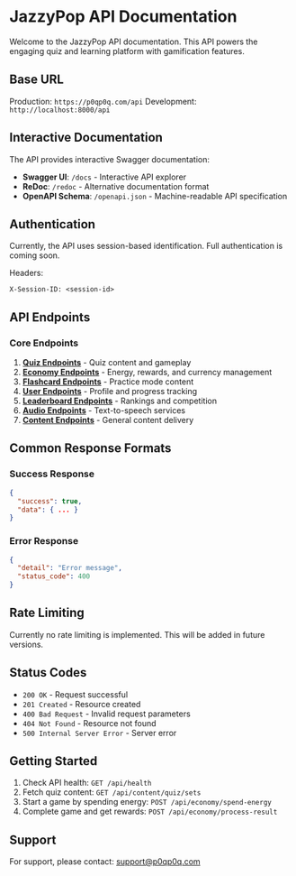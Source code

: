 # JazzyPop API Documentation

Welcome to the JazzyPop API documentation. This API powers the engaging quiz and learning platform with gamification features.

## Base URL

Production: `https://p0qp0q.com/api`
Development: `http://localhost:8000/api`

## Interactive Documentation

The API provides interactive Swagger documentation:
- **Swagger UI**: `/docs` - Interactive API explorer
- **ReDoc**: `/redoc` - Alternative documentation format
- **OpenAPI Schema**: `/openapi.json` - Machine-readable API specification

## Authentication

Currently, the API uses session-based identification. Full authentication is coming soon.

Headers:
```
X-Session-ID: <session-id>
```

## API Endpoints

### Core Endpoints

1. **[Quiz Endpoints](endpoints/quiz.md)** - Quiz content and gameplay
2. **[Economy Endpoints](endpoints/economy.md)** - Energy, rewards, and currency management
3. **[Flashcard Endpoints](endpoints/flashcards.md)** - Practice mode content
4. **[User Endpoints](endpoints/users.md)** - Profile and progress tracking
5. **[Leaderboard Endpoints](endpoints/leaderboard.md)** - Rankings and competition
6. **[Audio Endpoints](endpoints/audio.md)** - Text-to-speech services
7. **[Content Endpoints](endpoints/content.md)** - General content delivery

## Common Response Formats

### Success Response
```json
{
  "success": true,
  "data": { ... }
}
```

### Error Response
```json
{
  "detail": "Error message",
  "status_code": 400
}
```

## Rate Limiting

Currently no rate limiting is implemented. This will be added in future versions.

## Status Codes

- `200 OK` - Request successful
- `201 Created` - Resource created
- `400 Bad Request` - Invalid request parameters
- `404 Not Found` - Resource not found
- `500 Internal Server Error` - Server error

## Getting Started

1. Check API health: `GET /api/health`
2. Fetch quiz content: `GET /api/content/quiz/sets`
3. Start a game by spending energy: `POST /api/economy/spend-energy`
4. Complete game and get rewards: `POST /api/economy/process-result`

## Support

For support, please contact: support@p0qp0q.com